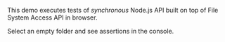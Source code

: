 This demo executes tests of *synchronous* Node.js API built on top of File
System Access API in browser.

Select an empty folder and see assertions in the console.
